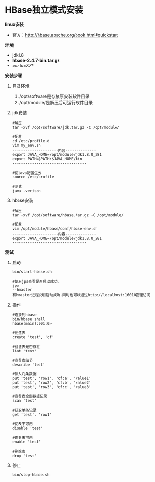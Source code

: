 # HBase独立模式安装



**linux安装**

- 官方：http://hbase.apache.org/book.html#quickstart

**环境**

- jdk1.8
- **hbase-2.4.7-bin.tar.gz**
- *centos7.7**

**安装步骤**

1. 目录环境

   1. /opt/software是存放原安装软件目录
   2. /opt/module/是解压后可运行软件目录

2. jdk安装

   ```
   #解压
   tar -xvf /opt/software/jdk.tar.gz -C /opt/module/
   
   #配置
   cd /etc/profile.d
   vim my_env.sh
   ---------------------内容--------------
   export JAVA_HOME=/opt/module/jdk1.8.0_281
   export PATH=$PATH:$JAVA_HOME/bin
   ----------------------------------
   
   #使java配置生效
   source /etc/profile
   
   #测试
   java -verison
   
   ```

   

3. hbase安装

   ```
   #解压
   tar -xvf /opt/software/hbase.tar.gz -C /opt/module/
   
   #配置
   vim /opt/module/hbase/conf/hbase-env.sh
   ---------------------内容--------------
   export JAVA_HOME=/opt/module/jdk1.8.0_281
   ----------------------------------
   ```

   



**测试**

1. 启动

   ```
   bin/start-hbase.sh
   
   #使用jps查看是否启动成功.
   jps
   --hmaster
   有hmaster进程说明启动成功.同时也可以通过http://localhost:16010管理访问
   ```

   

2. 操作

   ```
   #连接到hbase
   bin/hbase shell
   hbase(main):001:0>
   
   #创建表
   create 'test', 'cf'
   
   #验证表是否存在
   list 'test'
   
   #查看表细节
   describe 'test'
   
   #插入几条数据
   put 'test', 'row1', 'cf:a', 'value1'
   put 'test', 'row2', 'cf:b', 'value2'
   put 'test', 'row3', 'cf:c', 'value3'
   
   #查看表全部数据记录
   scan 'test'
   
   #获取单条记录
   get 'test', 'row1'
   
   #使表不可用
   disable 'test'
   
   #恢复表可用
   enable 'test'
   
   #删除表
   drop 'test'
   ```

   

3. 停止

   ```
   bin/stop-hbase.sh
   ```

   

